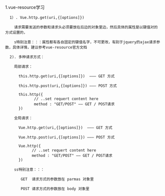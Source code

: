 1.vue-resource学习
  
	  1）. Vue.http.get(uri,{[options]})
    
        请求需要发送的参数和请求头必须要放在后边的对象里边，然后具体的属性是以键值对的方式设置的，
        
        s特别注意：：：属性都有各自固定的键值名字，不可更改，有别于jquery的ajax请求参数，具体详情，建议参考vue-resource官方文档
        
	  2). 多种请求方式：
    
        局部请求：
      
          this.http.get(uri,{[options]})  ——— GET 方式 
         
          this.http.post(uri,{[options]}) ——— POST 方式 
         
          this.http({
	             // ..set requert content here
	             method : "GET/POST" —— GET / POST请求	
          })
         
        全局请求：
        
          Vue.http.get(uri,{[options]})  ——— GET 方式 
          
          Vue.http.post(uri,{[options]}) ——— POST 方式
         
          Vue.http({
	            // ..set requert content here
	            method : "GET/POST" —— GET / POST请求	
          })
         
        ss特别注意：：：
      
           GET  请求方式的参数放在 parmas 对象里
          
           POST 请求方式的参数放在 body 对象里
